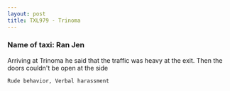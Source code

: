 ```yaml
---
layout: post
title: TXL979 - Trinoma
---
```


### Name of taxi: Ran Jen

Arriving at Trinoma he said that the traffic was heavy at the exit. Then the doors couldn't be open at the side 

```Rude behavior, Verbal harassment```
